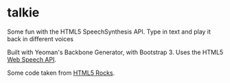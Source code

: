 talkie
======

Some fun with the HTML5 SpeechSynthesis API. Type in text and play it back in different voices

Built with Yeoman's Backbone Generator, with Bootstrap 3.  Uses the HTML5 [Web Speech API](https://dvcs.w3.org/hg/speech-api/raw-file/tip/speechapi.html).

Some code taken from [HTML5 Rocks](http://updates.html5rocks.com/2014/01/Web-apps-that-talk---Introduction-to-the-Speech-Synthesis-API).
